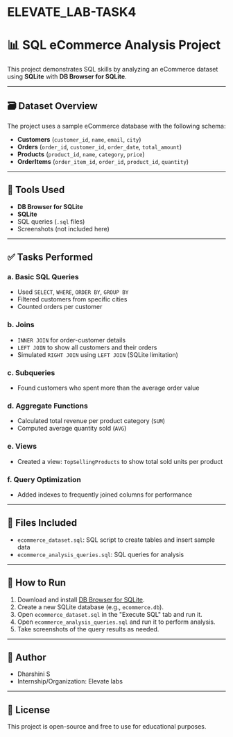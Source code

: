 # ELEVATE_LAB-TASK4
# 📊 SQL eCommerce Analysis Project

This project demonstrates SQL skills by analyzing an eCommerce dataset using **SQLite** with **DB Browser for SQLite**.

---

## 🗃️ Dataset Overview

The project uses a sample eCommerce database with the following schema:

- **Customers** (`customer_id`, `name`, `email`, `city`)
- **Orders** (`order_id`, `customer_id`, `order_date`, `total_amount`)
- **Products** (`product_id`, `name`, `category`, `price`)
- **OrderItems** (`order_item_id`, `order_id`, `product_id`, `quantity`)

---

## 🔧 Tools Used

- **DB Browser for SQLite**
- **SQLite**
- SQL queries (`.sql` files)
- Screenshots (not included here)

---

## ✅ Tasks Performed

### a. Basic SQL Queries
- Used `SELECT`, `WHERE`, `ORDER BY`, `GROUP BY`
- Filtered customers from specific cities
- Counted orders per customer

### b. Joins
- `INNER JOIN` for order-customer details
- `LEFT JOIN` to show all customers and their orders
- Simulated `RIGHT JOIN` using `LEFT JOIN` (SQLite limitation)

### c. Subqueries
- Found customers who spent more than the average order value

### d. Aggregate Functions
- Calculated total revenue per product category (`SUM`)
- Computed average quantity sold (`AVG`)

### e. Views
- Created a view: `TopSellingProducts` to show total sold units per product

### f. Query Optimization
- Added indexes to frequently joined columns for performance

---

## 📁 Files Included

- `ecommerce_dataset.sql`: SQL script to create tables and insert sample data
- `ecommerce_analysis_queries.sql`: SQL queries for analysis

---

## 🚀 How to Run

1. Download and install [DB Browser for SQLite](https://sqlitebrowser.org/dl).
2. Create a new SQLite database (e.g., `ecommerce.db`).
3. Open `ecommerce_dataset.sql` in the "Execute SQL" tab and run it.
4. Open `ecommerce_analysis_queries.sql` and run it to perform analysis.
5. Take screenshots of the query results as needed.

---

## 📌 Author

- Dharshini S  
- Internship/Organization: Elevate labs

---

## 📝 License

This project is open-source and free to use for educational purposes.
